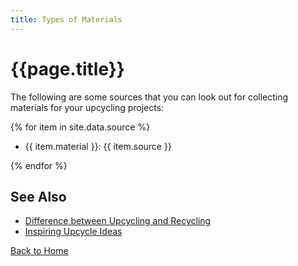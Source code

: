 ```yaml
---
title: Types of Materials
---
```

# {{page.title}}

The following are some sources that you can look out for collecting materials for your upcycling projects:

{% for item in site.data.source %}
 - {{ item.material }}: {{ item.source }}

{% endfor %}

## See Also

 - [Difference between Upcycling and Recycling](./topics/recycle-upcycle)
 - [Inspiring Upcycle Ideas](./topics/inspirations)

[Back to Home](./topics/index)


